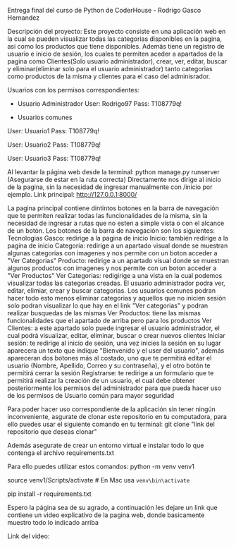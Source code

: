 Entrega final del curso de Python de CoderHouse - Rodrigo Gasco Hernandez

Descripción del proyecto:
Este proyecto consiste en una aplicación web en la cual se pueden visualizar todas las categorias disponibles en la pagina, asi como los productos que tiene disponibles. Además tiene un registro de usuario e inicio de sesión, los cuales te permiten aceder a apartados de la pagina como Clientes(Solo usuario administrador), crear, ver, editar, buscar y eliminar(eliminar solo para el usuario administrador) tanto categorias como productos de la misma y clientes para el caso del adminisrador.

Usuarios con los permisos correspondientes:
- Usuario Administrador
  User: Rodrigo97
  Pass: T108779q!

- Usuarios comunes

 User: Usuario1
 Pass: T108779q!

 User: Usuario2
 Pass: T108779q!

 User: Usuario3
 Pass: T108779q!

Al levantar la página web desde la terminal: python manage.py runserver (Asegurarse de estar en la ruta correcta)
Directamente nos dirige al inicio de la pagina, sin la necesidad de ingresar manualmente con /inicio por ejemplo.
Link principal: http://127.0.0.1:8000/

La pagina principal contiene dintintos botones en la barra de navegación que te permiten realizar todas las funcionalidades de la misma, sin la necesidad de ingresar a rutas que no esten a simple vista o con el alcance de un botón.
Los botones de la barra de navegación son los siguientes:
  Tecnologias Gasco: redirige a la pagina de inicio
  Inicio: también redirige a la pagina de inicio
  Categoria: redirige a un apartado visual donde se muestran algunas categorias con imagenes y nos permite con un boton acceder a "Ver Categorias"
  Producto: redirige a un apartado visual donde se muestran algunos productos con imagenes y nos permite con un boton acceder a "Ver Productos"
  Ver Categorias: redigirige a una vista en la cual podemos visualizar todas las categorias creadas. El usuario administrador podra ver, editar, elimiar, crear y buscar categorias. Los usuarios comunes podran hacer todo esto menos eliminar categorias y aquellos que no inicien sesión solo podran visualizar lo que hay en el link "Ver categorias" y podran realizar busquedas de las mismas
  Ver Productos: tiene las mismas funcionalidades que el apartado de arriba pero para los productos
  Ver Clientes: a este apartado solo puede ingresar el usuario administrador, el cual podrá visualizar, editar, eliminar, buscar o crear nuevos clientes
  Iniciar sesión: te redirige al inicio de sesión, una vez inicies la sesión en su lugar aparecera un texto que indique "Bienvenido y el user del usuario", además apareceran dos botones más al costado, uno que te permitirá editar el usuario (Nombre, Apellido, Correo y su contraseña), y el otro botón te permitirá cerrar la sesión
  Registrarse: te redirige a un formulario que te permitirá realizar la creación de un usuario, el cual debe obtener posteriormente los permisos del administrador para que pueda hacer uso de los permisos de Usuario común para mayor seguridad

Para poder hacer uso correspondiente de la aplicación sin tener ningún inconveniente, asgurate de clonar este repositorio en tu computadora, para ello puedes usar el siguiente comando en tu terminal:
git clone "link del repositorio que deseas clonar"

Además asegurate de crear un entorno virtual e instalar todo lo que contenga el archivo requirements.txt

Para ello puedes utilizar estos comandos:
 python -m venv venv1
 
 source venv1/Scripts/activate  # En Mac usa `venv\bin\activate`
 
 pip install -r requirements.txt


Espero la página sea de su agrado, a continuación les dejare un link que contiene un video explicativo de la pagina web, donde basicamente muestro todo lo indicado arriba

Link del video: 
